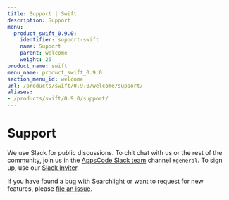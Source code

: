 ```yaml
---
title: Support | Swift
description: Support
menu:
  product_swift_0.9.0:
    identifier: support-swift
    name: Support
    parent: welcome
    weight: 25
product_name: swift
menu_name: product_swift_0.9.0
section_menu_id: welcome
url: /products/swift/0.9.0/welcome/support/
aliases:
- /products/swift/0.9.0/support/
---
```


# Support

We use Slack for public discussions. To chit chat with us or the rest of the community, join us in the [AppsCode Slack team](https://appscode.slack.com/messages/C0XQFLGRM/details/) channel `#general`. To sign up, use our [Slack inviter](https://slack.appscode.com/).

If you have found a bug with Searchlight or want to request for new features, please [file an issue](https://github.com/appscode/swift/issues/new).
